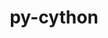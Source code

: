 ---
title: "py-cython"
layout: cache
categories: [package, develop-2025-01-26]
meta: {"versions": ["0.29.36", "3.0.11"], "compilers": ["gcc@=10.5.0", "gcc@=11.1.0", "gcc@=11.4.0", "gcc@=12.3.0", "gcc@=13.2.0", "gcc@=13.3.0", "gcc@=7.3.1", "gcc@=7.5.0", "gcc@=9.4.0", "oneapi@=2024.2.1"], "oss": ["amzn2", "centos7", "rhel8", "ubuntu18.04", "ubuntu20.04", "ubuntu22.04", "ubuntu24.04"], "platforms": ["linux"], "targets": ["aarch64", "neoverse_v2", "ppc64le", "x86_64_v3"], "stacks": ["aws-isc", "aws-isc-aarch64", "data-vis-sdk", "developer-tools-aarch64-linux-gnu", "developer-tools-x86_64_v3-linux-gnu", "e4s", "e4s-neoverse-v2", "e4s-oneapi", "e4s-power", "e4s-rocm-external", "hep", "ml-linux-aarch64-cpu", "ml-linux-aarch64-cuda", "ml-linux-x86_64-cpu", "ml-linux-x86_64-cuda", "ml-linux-x86_64-rocm", "radiuss", "root", "tutorial"], "num_specs": 57, "num_specs_by_stack": {"aws-isc-aarch64": 2, "root": 57, "aws-isc": 2, "developer-tools-x86_64_v3-linux-gnu": 1, "developer-tools-aarch64-linux-gnu": 1, "radiuss": 3, "e4s-power": 7, "data-vis-sdk": 2, "e4s-neoverse-v2": 5, "hep": 2, "e4s": 10, "e4s-rocm-external": 2, "tutorial": 1, "e4s-oneapi": 10, "ml-linux-aarch64-cuda": 6, "ml-linux-aarch64-cpu": 6, "ml-linux-x86_64-cpu": 6, "ml-linux-x86_64-cuda": 6, "ml-linux-x86_64-rocm": 5}}
spec_details: [{"hash": "ibhgi22qrvq6kqmtqnoxyhbi7cuipaw4", "compiler": "gcc@=7.3.1", "versions": ["3.0.11"], "os": "amzn2", "platform": "linux", "target": "aarch64", "variants": ["build_system=python_pip"], "stacks": ["aws-isc-aarch64", "root"], "size": "-", "tarball": "https://binaries.spack.io/develop-2025-01-26/build_cache/linux-amzn2-aarch64/gcc-7.3.1/py-cython-3.0.11/linux-amzn2-aarch64-gcc-7.3.1-py-cython-3.0.11-ibhgi22qrvq6kqmtqnoxyhbi7cuipaw4.spack"}, {"hash": "lrgfag5uturcujiartfy2qekjnl3v6bd", "compiler": "gcc@=7.3.1", "versions": ["3.0.11"], "os": "amzn2", "platform": "linux", "target": "aarch64", "variants": ["build_system=python_pip"], "stacks": ["aws-isc-aarch64", "root"], "size": "-", "tarball": "https://binaries.spack.io/develop-2025-01-26/build_cache/linux-amzn2-aarch64/gcc-7.3.1/py-cython-3.0.11/linux-amzn2-aarch64-gcc-7.3.1-py-cython-3.0.11-lrgfag5uturcujiartfy2qekjnl3v6bd.spack"}, {"hash": "qpnq5g4rlcyem2m5j7m3adbl77mgfgjj", "compiler": "gcc@=7.3.1", "versions": ["3.0.11"], "os": "amzn2", "platform": "linux", "target": "x86_64_v3", "variants": ["build_system=python_pip"], "stacks": ["aws-isc", "root"], "size": "-", "tarball": "https://binaries.spack.io/develop-2025-01-26/build_cache/linux-amzn2-x86_64_v3/gcc-7.3.1/py-cython-3.0.11/linux-amzn2-x86_64_v3-gcc-7.3.1-py-cython-3.0.11-qpnq5g4rlcyem2m5j7m3adbl77mgfgjj.spack"}, {"hash": "qj4xkdnzuv3riprip4uuukruc3npr2o7", "compiler": "gcc@=7.3.1", "versions": ["3.0.11"], "os": "amzn2", "platform": "linux", "target": "x86_64_v3", "variants": ["build_system=python_pip"], "stacks": ["aws-isc", "root"], "size": "-", "tarball": "https://binaries.spack.io/develop-2025-01-26/build_cache/linux-amzn2-x86_64_v3/gcc-7.3.1/py-cython-3.0.11/linux-amzn2-x86_64_v3-gcc-7.3.1-py-cython-3.0.11-qj4xkdnzuv3riprip4uuukruc3npr2o7.spack"}, {"hash": "45rkmoybhkvckfqgxp5c6z7jir4v6ijx", "compiler": "gcc@=10.5.0", "versions": ["3.0.11"], "os": "centos7", "platform": "linux", "target": "x86_64_v3", "variants": ["build_system=python_pip"], "stacks": ["developer-tools-x86_64_v3-linux-gnu", "root"], "size": "-", "tarball": "https://binaries.spack.io/develop-2025-01-26/build_cache/linux-centos7-x86_64_v3/gcc-10.5.0/py-cython-3.0.11/linux-centos7-x86_64_v3-gcc-10.5.0-py-cython-3.0.11-45rkmoybhkvckfqgxp5c6z7jir4v6ijx.spack"}, {"hash": "nzlxupffnjo2kk275toparac6thw223t", "compiler": "gcc@=13.3.0", "versions": ["3.0.11"], "os": "rhel8", "platform": "linux", "target": "aarch64", "variants": ["build_system=python_pip"], "stacks": ["developer-tools-aarch64-linux-gnu", "root"], "size": "-", "tarball": "https://binaries.spack.io/develop-2025-01-26/build_cache/linux-rhel8-aarch64/gcc-13.3.0/py-cython-3.0.11/linux-rhel8-aarch64-gcc-13.3.0-py-cython-3.0.11-nzlxupffnjo2kk275toparac6thw223t.spack"}, {"hash": "3qrqkkk7ded6bl7o2yndflpidssq5lir", "compiler": "gcc@=7.5.0", "versions": ["3.0.11"], "os": "ubuntu18.04", "platform": "linux", "target": "x86_64_v3", "variants": ["build_system=python_pip"], "stacks": ["radiuss", "root"], "size": "-", "tarball": "https://binaries.spack.io/develop-2025-01-26/build_cache/linux-ubuntu18.04-x86_64_v3/gcc-7.5.0/py-cython-3.0.11/linux-ubuntu18.04-x86_64_v3-gcc-7.5.0-py-cython-3.0.11-3qrqkkk7ded6bl7o2yndflpidssq5lir.spack"}, {"hash": "7acqmrrgkiqdutett47fgo6dshywx2we", "compiler": "gcc@=7.5.0", "versions": ["0.29.36"], "os": "ubuntu18.04", "platform": "linux", "target": "x86_64_v3", "variants": ["build_system=python_pip", "patches=c4369ad"], "stacks": ["radiuss", "root"], "size": "-", "tarball": "https://binaries.spack.io/develop-2025-01-26/build_cache/linux-ubuntu18.04-x86_64_v3/gcc-7.5.0/py-cython-0.29.36/linux-ubuntu18.04-x86_64_v3-gcc-7.5.0-py-cython-0.29.36-7acqmrrgkiqdutett47fgo6dshywx2we.spack"}, {"hash": "ewtcitykeje7se2ki36pefjyh2wyjri7", "compiler": "gcc@=7.5.0", "versions": ["3.0.11"], "os": "ubuntu18.04", "platform": "linux", "target": "x86_64_v3", "variants": ["build_system=python_pip"], "stacks": ["radiuss", "root"], "size": "-", "tarball": "https://binaries.spack.io/develop-2025-01-26/build_cache/linux-ubuntu18.04-x86_64_v3/gcc-7.5.0/py-cython-3.0.11/linux-ubuntu18.04-x86_64_v3-gcc-7.5.0-py-cython-3.0.11-ewtcitykeje7se2ki36pefjyh2wyjri7.spack"}, {"hash": "rfbh3oavgwf2tkv7wgocmjbjdvjj3tgm", "compiler": "gcc@=9.4.0", "versions": ["3.0.11"], "os": "ubuntu20.04", "platform": "linux", "target": "ppc64le", "variants": ["build_system=python_pip"], "stacks": ["e4s-power", "root"], "size": "-", "tarball": "https://binaries.spack.io/develop-2025-01-26/build_cache/linux-ubuntu20.04-ppc64le/gcc-9.4.0/py-cython-3.0.11/linux-ubuntu20.04-ppc64le-gcc-9.4.0-py-cython-3.0.11-rfbh3oavgwf2tkv7wgocmjbjdvjj3tgm.spack"}, {"hash": "anlo6xtcgdrxuniyov3hamt2ns2jfthh", "compiler": "gcc@=9.4.0", "versions": ["0.29.36"], "os": "ubuntu20.04", "platform": "linux", "target": "ppc64le", "variants": ["build_system=python_pip", "patches=c4369ad"], "stacks": ["e4s-power", "root"], "size": "-", "tarball": "https://binaries.spack.io/develop-2025-01-26/build_cache/linux-ubuntu20.04-ppc64le/gcc-9.4.0/py-cython-0.29.36/linux-ubuntu20.04-ppc64le-gcc-9.4.0-py-cython-0.29.36-anlo6xtcgdrxuniyov3hamt2ns2jfthh.spack"}, {"hash": "zvob3vkwlnbfycyp7skahjke7jgkx52z", "compiler": "gcc@=9.4.0", "versions": ["0.29.36"], "os": "ubuntu20.04", "platform": "linux", "target": "ppc64le", "variants": ["build_system=python_pip", "patches=c4369ad"], "stacks": ["e4s-power", "root"], "size": "-", "tarball": "https://binaries.spack.io/develop-2025-01-26/build_cache/linux-ubuntu20.04-ppc64le/gcc-9.4.0/py-cython-0.29.36/linux-ubuntu20.04-ppc64le-gcc-9.4.0-py-cython-0.29.36-zvob3vkwlnbfycyp7skahjke7jgkx52z.spack"}, {"hash": "ngqjlo4qsqtfh5wsq2snjhezc7hr3o5y", "compiler": "gcc@=9.4.0", "versions": ["3.0.11"], "os": "ubuntu20.04", "platform": "linux", "target": "ppc64le", "variants": ["build_system=python_pip"], "stacks": ["e4s-power", "root"], "size": "-", "tarball": "https://binaries.spack.io/develop-2025-01-26/build_cache/linux-ubuntu20.04-ppc64le/gcc-9.4.0/py-cython-3.0.11/linux-ubuntu20.04-ppc64le-gcc-9.4.0-py-cython-3.0.11-ngqjlo4qsqtfh5wsq2snjhezc7hr3o5y.spack"}, {"hash": "7jx2d3swji374bikfdgjkr3qkp57qv6s", "compiler": "gcc@=9.4.0", "versions": ["3.0.11"], "os": "ubuntu20.04", "platform": "linux", "target": "ppc64le", "variants": ["build_system=python_pip"], "stacks": ["e4s-power", "root"], "size": "-", "tarball": "https://binaries.spack.io/develop-2025-01-26/build_cache/linux-ubuntu20.04-ppc64le/gcc-9.4.0/py-cython-3.0.11/linux-ubuntu20.04-ppc64le-gcc-9.4.0-py-cython-3.0.11-7jx2d3swji374bikfdgjkr3qkp57qv6s.spack"}, {"hash": "b7lxyy5hzksv5afxwot7a5f5nnnfidbq", "compiler": "gcc@=9.4.0", "versions": ["3.0.11"], "os": "ubuntu20.04", "platform": "linux", "target": "ppc64le", "variants": ["build_system=python_pip"], "stacks": ["e4s-power", "root"], "size": "-", "tarball": "https://binaries.spack.io/develop-2025-01-26/build_cache/linux-ubuntu20.04-ppc64le/gcc-9.4.0/py-cython-3.0.11/linux-ubuntu20.04-ppc64le-gcc-9.4.0-py-cython-3.0.11-b7lxyy5hzksv5afxwot7a5f5nnnfidbq.spack"}, {"hash": "6eq6g4mj2jrzavjwdetmk65z6ewnykm2", "compiler": "gcc@=9.4.0", "versions": ["3.0.11"], "os": "ubuntu20.04", "platform": "linux", "target": "ppc64le", "variants": ["build_system=python_pip"], "stacks": ["e4s-power", "root"], "size": "-", "tarball": "https://binaries.spack.io/develop-2025-01-26/build_cache/linux-ubuntu20.04-ppc64le/gcc-9.4.0/py-cython-3.0.11/linux-ubuntu20.04-ppc64le-gcc-9.4.0-py-cython-3.0.11-6eq6g4mj2jrzavjwdetmk65z6ewnykm2.spack"}, {"hash": "u5k26bsi4higrjka7auahnkeuvhjgyp2", "compiler": "gcc@=11.1.0", "versions": ["0.29.36"], "os": "ubuntu20.04", "platform": "linux", "target": "x86_64_v3", "variants": ["build_system=python_pip", "patches=c4369ad"], "stacks": ["data-vis-sdk", "root"], "size": "-", "tarball": "https://binaries.spack.io/develop-2025-01-26/build_cache/linux-ubuntu20.04-x86_64_v3/gcc-11.1.0/py-cython-0.29.36/linux-ubuntu20.04-x86_64_v3-gcc-11.1.0-py-cython-0.29.36-u5k26bsi4higrjka7auahnkeuvhjgyp2.spack"}, {"hash": "ugivlwsjieuve2nqcmwndhmymyit22qj", "compiler": "gcc@=11.1.0", "versions": ["3.0.11"], "os": "ubuntu20.04", "platform": "linux", "target": "x86_64_v3", "variants": ["build_system=python_pip"], "stacks": ["data-vis-sdk", "root"], "size": "-", "tarball": "https://binaries.spack.io/develop-2025-01-26/build_cache/linux-ubuntu20.04-x86_64_v3/gcc-11.1.0/py-cython-3.0.11/linux-ubuntu20.04-x86_64_v3-gcc-11.1.0-py-cython-3.0.11-ugivlwsjieuve2nqcmwndhmymyit22qj.spack"}, {"hash": "vwnaxmtjbkdgq2l3fh62nuua6zs3lwqx", "compiler": "gcc@=11.4.0", "versions": ["3.0.11"], "os": "ubuntu22.04", "platform": "linux", "target": "neoverse_v2", "variants": ["build_system=python_pip"], "stacks": ["root", "e4s-neoverse-v2"], "size": "-", "tarball": "https://binaries.spack.io/develop-2025-01-26/build_cache/linux-ubuntu22.04-neoverse_v2/gcc-11.4.0/py-cython-3.0.11/linux-ubuntu22.04-neoverse_v2-gcc-11.4.0-py-cython-3.0.11-vwnaxmtjbkdgq2l3fh62nuua6zs3lwqx.spack"}, {"hash": "lljkwwhh2cll3bwrvlo5vzxwvhrl7rze", "compiler": "gcc@=11.4.0", "versions": ["0.29.36"], "os": "ubuntu22.04", "platform": "linux", "target": "neoverse_v2", "variants": ["build_system=python_pip", "patches=c4369ad"], "stacks": ["root", "e4s-neoverse-v2"], "size": "-", "tarball": "https://binaries.spack.io/develop-2025-01-26/build_cache/linux-ubuntu22.04-neoverse_v2/gcc-11.4.0/py-cython-0.29.36/linux-ubuntu22.04-neoverse_v2-gcc-11.4.0-py-cython-0.29.36-lljkwwhh2cll3bwrvlo5vzxwvhrl7rze.spack"}, {"hash": "y5v4ifm6dm7mf7fznehalvu26e6qhbtn", "compiler": "gcc@=11.4.0", "versions": ["3.0.11"], "os": "ubuntu22.04", "platform": "linux", "target": "neoverse_v2", "variants": ["build_system=python_pip"], "stacks": ["root", "e4s-neoverse-v2"], "size": "-", "tarball": "https://binaries.spack.io/develop-2025-01-26/build_cache/linux-ubuntu22.04-neoverse_v2/gcc-11.4.0/py-cython-3.0.11/linux-ubuntu22.04-neoverse_v2-gcc-11.4.0-py-cython-3.0.11-y5v4ifm6dm7mf7fznehalvu26e6qhbtn.spack"}, {"hash": "z6w5dfqk3hnatizm7w5werat6imurq3w", "compiler": "gcc@=11.4.0", "versions": ["3.0.11"], "os": "ubuntu22.04", "platform": "linux", "target": "neoverse_v2", "variants": ["build_system=python_pip"], "stacks": ["root", "e4s-neoverse-v2"], "size": "-", "tarball": "https://binaries.spack.io/develop-2025-01-26/build_cache/linux-ubuntu22.04-neoverse_v2/gcc-11.4.0/py-cython-3.0.11/linux-ubuntu22.04-neoverse_v2-gcc-11.4.0-py-cython-3.0.11-z6w5dfqk3hnatizm7w5werat6imurq3w.spack"}, {"hash": "56nq35i3iynwfvcnbjsizwiosu7igmvp", "compiler": "gcc@=11.4.0", "versions": ["3.0.11"], "os": "ubuntu22.04", "platform": "linux", "target": "neoverse_v2", "variants": ["build_system=python_pip"], "stacks": ["root", "e4s-neoverse-v2"], "size": "-", "tarball": "https://binaries.spack.io/develop-2025-01-26/build_cache/linux-ubuntu22.04-neoverse_v2/gcc-11.4.0/py-cython-3.0.11/linux-ubuntu22.04-neoverse_v2-gcc-11.4.0-py-cython-3.0.11-56nq35i3iynwfvcnbjsizwiosu7igmvp.spack"}, {"hash": "3egifopxqllwzkfijgsq672xh4cwuirq", "compiler": "gcc@=11.4.0", "versions": ["3.0.11"], "os": "ubuntu22.04", "platform": "linux", "target": "x86_64_v3", "variants": ["build_system=python_pip"], "stacks": ["hep", "e4s", "root", "e4s-rocm-external"], "size": "-", "tarball": "https://binaries.spack.io/develop-2025-01-26/build_cache/linux-ubuntu22.04-x86_64_v3/gcc-11.4.0/py-cython-3.0.11/linux-ubuntu22.04-x86_64_v3-gcc-11.4.0-py-cython-3.0.11-3egifopxqllwzkfijgsq672xh4cwuirq.spack"}, {"hash": "vscg4mgikfvrvpxpyurhheqj7q3wwp76", "compiler": "gcc@=11.4.0", "versions": ["0.29.36"], "os": "ubuntu22.04", "platform": "linux", "target": "x86_64_v3", "variants": ["build_system=python_pip", "patches=c4369ad"], "stacks": ["e4s", "root", "e4s-rocm-external"], "size": "-", "tarball": "https://binaries.spack.io/develop-2025-01-26/build_cache/linux-ubuntu22.04-x86_64_v3/gcc-11.4.0/py-cython-0.29.36/linux-ubuntu22.04-x86_64_v3-gcc-11.4.0-py-cython-0.29.36-vscg4mgikfvrvpxpyurhheqj7q3wwp76.spack"}, {"hash": "unnthfgxedoeyd2uofnzkcorz5ghiwmr", "compiler": "gcc@=11.4.0", "versions": ["3.0.11"], "os": "ubuntu22.04", "platform": "linux", "target": "x86_64_v3", "variants": ["build_system=python_pip"], "stacks": ["e4s", "root"], "size": "-", "tarball": "https://binaries.spack.io/develop-2025-01-26/build_cache/linux-ubuntu22.04-x86_64_v3/gcc-11.4.0/py-cython-3.0.11/linux-ubuntu22.04-x86_64_v3-gcc-11.4.0-py-cython-3.0.11-unnthfgxedoeyd2uofnzkcorz5ghiwmr.spack"}, {"hash": "v4j5qpz4jrnkilvel2lramyvkhqlev2v", "compiler": "gcc@=11.4.0", "versions": ["0.29.36"], "os": "ubuntu22.04", "platform": "linux", "target": "x86_64_v3", "variants": ["build_system=python_pip", "patches=c4369ad"], "stacks": ["e4s", "root"], "size": "-", "tarball": "https://binaries.spack.io/develop-2025-01-26/build_cache/linux-ubuntu22.04-x86_64_v3/gcc-11.4.0/py-cython-0.29.36/linux-ubuntu22.04-x86_64_v3-gcc-11.4.0-py-cython-0.29.36-v4j5qpz4jrnkilvel2lramyvkhqlev2v.spack"}, {"hash": "y6gqdautnqkm7ptjrumwgmmmehoouky2", "compiler": "gcc@=11.4.0", "versions": ["3.0.11"], "os": "ubuntu22.04", "platform": "linux", "target": "x86_64_v3", "variants": ["build_system=python_pip"], "stacks": ["e4s", "root"], "size": "-", "tarball": "https://binaries.spack.io/develop-2025-01-26/build_cache/linux-ubuntu22.04-x86_64_v3/gcc-11.4.0/py-cython-3.0.11/linux-ubuntu22.04-x86_64_v3-gcc-11.4.0-py-cython-3.0.11-y6gqdautnqkm7ptjrumwgmmmehoouky2.spack"}, {"hash": "mdv2eswdh746dsdp6qrscyg5fhfteuuy", "compiler": "gcc@=11.4.0", "versions": ["3.0.11"], "os": "ubuntu22.04", "platform": "linux", "target": "x86_64_v3", "variants": ["build_system=python_pip"], "stacks": ["e4s", "root"], "size": "-", "tarball": "https://binaries.spack.io/develop-2025-01-26/build_cache/linux-ubuntu22.04-x86_64_v3/gcc-11.4.0/py-cython-3.0.11/linux-ubuntu22.04-x86_64_v3-gcc-11.4.0-py-cython-3.0.11-mdv2eswdh746dsdp6qrscyg5fhfteuuy.spack"}, {"hash": "fc5jhf54h64f3e5wypnubgqecb47imyp", "compiler": "gcc@=11.4.0", "versions": ["3.0.11"], "os": "ubuntu22.04", "platform": "linux", "target": "x86_64_v3", "variants": ["build_system=python_pip"], "stacks": ["e4s", "root"], "size": "-", "tarball": "https://binaries.spack.io/develop-2025-01-26/build_cache/linux-ubuntu22.04-x86_64_v3/gcc-11.4.0/py-cython-3.0.11/linux-ubuntu22.04-x86_64_v3-gcc-11.4.0-py-cython-3.0.11-fc5jhf54h64f3e5wypnubgqecb47imyp.spack"}, {"hash": "jyatxe25syejacp4nalqzu2zsxho7ijc", "compiler": "gcc@=11.4.0", "versions": ["3.0.11"], "os": "ubuntu22.04", "platform": "linux", "target": "x86_64_v3", "variants": ["build_system=python_pip"], "stacks": ["hep", "root"], "size": "-", "tarball": "https://binaries.spack.io/develop-2025-01-26/build_cache/linux-ubuntu22.04-x86_64_v3/gcc-11.4.0/py-cython-3.0.11/linux-ubuntu22.04-x86_64_v3-gcc-11.4.0-py-cython-3.0.11-jyatxe25syejacp4nalqzu2zsxho7ijc.spack"}, {"hash": "6edcebmqhz64dvfxnk44h3yeh2gow2l5", "compiler": "gcc@=11.4.0", "versions": ["3.0.11"], "os": "ubuntu22.04", "platform": "linux", "target": "x86_64_v3", "variants": ["build_system=python_pip"], "stacks": ["e4s", "root"], "size": "-", "tarball": "https://binaries.spack.io/develop-2025-01-26/build_cache/linux-ubuntu22.04-x86_64_v3/gcc-11.4.0/py-cython-3.0.11/linux-ubuntu22.04-x86_64_v3-gcc-11.4.0-py-cython-3.0.11-6edcebmqhz64dvfxnk44h3yeh2gow2l5.spack"}, {"hash": "l3xqix4a5b5cuiwcmwlw5kh3gam6kobt", "compiler": "gcc@=11.4.0", "versions": ["0.29.36"], "os": "ubuntu22.04", "platform": "linux", "target": "x86_64_v3", "variants": ["build_system=python_pip", "patches=c4369ad"], "stacks": ["e4s", "root"], "size": "-", "tarball": "https://binaries.spack.io/develop-2025-01-26/build_cache/linux-ubuntu22.04-x86_64_v3/gcc-11.4.0/py-cython-0.29.36/linux-ubuntu22.04-x86_64_v3-gcc-11.4.0-py-cython-0.29.36-l3xqix4a5b5cuiwcmwlw5kh3gam6kobt.spack"}, {"hash": "w3y75p4eakfcqf7viwx5dafwbpbhgtrh", "compiler": "gcc@=11.4.0", "versions": ["3.0.11"], "os": "ubuntu22.04", "platform": "linux", "target": "x86_64_v3", "variants": ["build_system=python_pip"], "stacks": ["e4s", "root"], "size": "-", "tarball": "https://binaries.spack.io/develop-2025-01-26/build_cache/linux-ubuntu22.04-x86_64_v3/gcc-11.4.0/py-cython-3.0.11/linux-ubuntu22.04-x86_64_v3-gcc-11.4.0-py-cython-3.0.11-w3y75p4eakfcqf7viwx5dafwbpbhgtrh.spack"}, {"hash": "4j34ih4kwu66u6rvs3zga2has6yk3cxb", "compiler": "gcc@=12.3.0", "versions": ["3.0.11"], "os": "ubuntu22.04", "platform": "linux", "target": "x86_64_v3", "variants": ["build_system=python_pip"], "stacks": ["tutorial", "root"], "size": "-", "tarball": "https://binaries.spack.io/develop-2025-01-26/build_cache/linux-ubuntu22.04-x86_64_v3/gcc-12.3.0/py-cython-3.0.11/linux-ubuntu22.04-x86_64_v3-gcc-12.3.0-py-cython-3.0.11-4j34ih4kwu66u6rvs3zga2has6yk3cxb.spack"}, {"hash": "qqaio66gd7vf4tl7k2bbbdxw66pqsvko", "compiler": "oneapi@=2024.2.1", "versions": ["3.0.11"], "os": "ubuntu22.04", "platform": "linux", "target": "x86_64_v3", "variants": ["build_system=python_pip"], "stacks": ["e4s-oneapi", "root"], "size": "-", "tarball": "https://binaries.spack.io/develop-2025-01-26/build_cache/linux-ubuntu22.04-x86_64_v3/oneapi-2024.2.1/py-cython-3.0.11/linux-ubuntu22.04-x86_64_v3-oneapi-2024.2.1-py-cython-3.0.11-qqaio66gd7vf4tl7k2bbbdxw66pqsvko.spack"}, {"hash": "som5kqa7r5xxiiipnkx77qnthrgmsbpk", "compiler": "oneapi@=2024.2.1", "versions": ["0.29.36"], "os": "ubuntu22.04", "platform": "linux", "target": "x86_64_v3", "variants": ["build_system=python_pip", "patches=c4369ad"], "stacks": ["e4s-oneapi", "root"], "size": "-", "tarball": "https://binaries.spack.io/develop-2025-01-26/build_cache/linux-ubuntu22.04-x86_64_v3/oneapi-2024.2.1/py-cython-0.29.36/linux-ubuntu22.04-x86_64_v3-oneapi-2024.2.1-py-cython-0.29.36-som5kqa7r5xxiiipnkx77qnthrgmsbpk.spack"}, {"hash": "kowpipgsnvt3g4vz7ox6wslrdvcdevmh", "compiler": "oneapi@=2024.2.1", "versions": ["0.29.36"], "os": "ubuntu22.04", "platform": "linux", "target": "x86_64_v3", "variants": ["build_system=python_pip", "patches=c4369ad"], "stacks": ["e4s-oneapi", "root"], "size": "-", "tarball": "https://binaries.spack.io/develop-2025-01-26/build_cache/linux-ubuntu22.04-x86_64_v3/oneapi-2024.2.1/py-cython-0.29.36/linux-ubuntu22.04-x86_64_v3-oneapi-2024.2.1-py-cython-0.29.36-kowpipgsnvt3g4vz7ox6wslrdvcdevmh.spack"}, {"hash": "cu3jp7dqlu46tb2s6hiqf2v6idgkfiue", "compiler": "oneapi@=2024.2.1", "versions": ["0.29.36"], "os": "ubuntu22.04", "platform": "linux", "target": "x86_64_v3", "variants": ["build_system=python_pip", "patches=c4369ad"], "stacks": ["e4s-oneapi", "root"], "size": "-", "tarball": "https://binaries.spack.io/develop-2025-01-26/build_cache/linux-ubuntu22.04-x86_64_v3/oneapi-2024.2.1/py-cython-0.29.36/linux-ubuntu22.04-x86_64_v3-oneapi-2024.2.1-py-cython-0.29.36-cu3jp7dqlu46tb2s6hiqf2v6idgkfiue.spack"}, {"hash": "tq2azkmhuluue3hn74lzoc7s7bfhesmk", "compiler": "oneapi@=2024.2.1", "versions": ["3.0.11"], "os": "ubuntu22.04", "platform": "linux", "target": "x86_64_v3", "variants": ["build_system=python_pip"], "stacks": ["e4s-oneapi", "root"], "size": "-", "tarball": "https://binaries.spack.io/develop-2025-01-26/build_cache/linux-ubuntu22.04-x86_64_v3/oneapi-2024.2.1/py-cython-3.0.11/linux-ubuntu22.04-x86_64_v3-oneapi-2024.2.1-py-cython-3.0.11-tq2azkmhuluue3hn74lzoc7s7bfhesmk.spack"}, {"hash": "kvrlhlveqzr3vzsc4e32uph6z45agz4u", "compiler": "oneapi@=2024.2.1", "versions": ["3.0.11"], "os": "ubuntu22.04", "platform": "linux", "target": "x86_64_v3", "variants": ["build_system=python_pip"], "stacks": ["e4s-oneapi", "root"], "size": "-", "tarball": "https://binaries.spack.io/develop-2025-01-26/build_cache/linux-ubuntu22.04-x86_64_v3/oneapi-2024.2.1/py-cython-3.0.11/linux-ubuntu22.04-x86_64_v3-oneapi-2024.2.1-py-cython-3.0.11-kvrlhlveqzr3vzsc4e32uph6z45agz4u.spack"}, {"hash": "dca2jimpa7mtkschai3uyn4uxiqrlumh", "compiler": "oneapi@=2024.2.1", "versions": ["3.0.11"], "os": "ubuntu22.04", "platform": "linux", "target": "x86_64_v3", "variants": ["build_system=python_pip"], "stacks": ["e4s-oneapi", "root"], "size": "-", "tarball": "https://binaries.spack.io/develop-2025-01-26/build_cache/linux-ubuntu22.04-x86_64_v3/oneapi-2024.2.1/py-cython-3.0.11/linux-ubuntu22.04-x86_64_v3-oneapi-2024.2.1-py-cython-3.0.11-dca2jimpa7mtkschai3uyn4uxiqrlumh.spack"}, {"hash": "64puitujvf64rhjdisp5le7ddlhncxhq", "compiler": "oneapi@=2024.2.1", "versions": ["3.0.11"], "os": "ubuntu22.04", "platform": "linux", "target": "x86_64_v3", "variants": ["build_system=python_pip"], "stacks": ["e4s-oneapi", "root"], "size": "-", "tarball": "https://binaries.spack.io/develop-2025-01-26/build_cache/linux-ubuntu22.04-x86_64_v3/oneapi-2024.2.1/py-cython-3.0.11/linux-ubuntu22.04-x86_64_v3-oneapi-2024.2.1-py-cython-3.0.11-64puitujvf64rhjdisp5le7ddlhncxhq.spack"}, {"hash": "gkldqe4sbj3ydqkvbbofc7xg5f3betc2", "compiler": "oneapi@=2024.2.1", "versions": ["3.0.11"], "os": "ubuntu22.04", "platform": "linux", "target": "x86_64_v3", "variants": ["build_system=python_pip"], "stacks": ["e4s-oneapi", "root"], "size": "-", "tarball": "https://binaries.spack.io/develop-2025-01-26/build_cache/linux-ubuntu22.04-x86_64_v3/oneapi-2024.2.1/py-cython-3.0.11/linux-ubuntu22.04-x86_64_v3-oneapi-2024.2.1-py-cython-3.0.11-gkldqe4sbj3ydqkvbbofc7xg5f3betc2.spack"}, {"hash": "papjjnjjfvvwjsd7rabemxalsrvd5rqn", "compiler": "oneapi@=2024.2.1", "versions": ["3.0.11"], "os": "ubuntu22.04", "platform": "linux", "target": "x86_64_v3", "variants": ["build_system=python_pip"], "stacks": ["e4s-oneapi", "root"], "size": "-", "tarball": "https://binaries.spack.io/develop-2025-01-26/build_cache/linux-ubuntu22.04-x86_64_v3/oneapi-2024.2.1/py-cython-3.0.11/linux-ubuntu22.04-x86_64_v3-oneapi-2024.2.1-py-cython-3.0.11-papjjnjjfvvwjsd7rabemxalsrvd5rqn.spack"}, {"hash": "zq4drciyola6asfvfcilbyflt4azixil", "compiler": "gcc@=13.2.0", "versions": ["3.0.11"], "os": "ubuntu24.04", "platform": "linux", "target": "aarch64", "variants": ["build_system=python_pip"], "stacks": ["ml-linux-aarch64-cuda", "root", "ml-linux-aarch64-cpu"], "size": "-", "tarball": "https://binaries.spack.io/develop-2025-01-26/build_cache/linux-ubuntu24.04-aarch64/gcc-13.2.0/py-cython-3.0.11/linux-ubuntu24.04-aarch64-gcc-13.2.0-py-cython-3.0.11-zq4drciyola6asfvfcilbyflt4azixil.spack"}, {"hash": "g6mwgvn7zkhydqd2jg3pbcsc4fkn3bii", "compiler": "gcc@=13.2.0", "versions": ["3.0.11"], "os": "ubuntu24.04", "platform": "linux", "target": "aarch64", "variants": ["build_system=python_pip"], "stacks": ["ml-linux-aarch64-cuda", "root", "ml-linux-aarch64-cpu"], "size": "-", "tarball": "https://binaries.spack.io/develop-2025-01-26/build_cache/linux-ubuntu24.04-aarch64/gcc-13.2.0/py-cython-3.0.11/linux-ubuntu24.04-aarch64-gcc-13.2.0-py-cython-3.0.11-g6mwgvn7zkhydqd2jg3pbcsc4fkn3bii.spack"}, {"hash": "5ou5nyssltmp3uslj73enxcmb32hpgwl", "compiler": "gcc@=13.2.0", "versions": ["0.29.36"], "os": "ubuntu24.04", "platform": "linux", "target": "aarch64", "variants": ["build_system=python_pip", "patches=c4369ad"], "stacks": ["ml-linux-aarch64-cuda", "root", "ml-linux-aarch64-cpu"], "size": "-", "tarball": "https://binaries.spack.io/develop-2025-01-26/build_cache/linux-ubuntu24.04-aarch64/gcc-13.2.0/py-cython-0.29.36/linux-ubuntu24.04-aarch64-gcc-13.2.0-py-cython-0.29.36-5ou5nyssltmp3uslj73enxcmb32hpgwl.spack"}, {"hash": "mxp3cgc3o7gsyrhb6s3egpr3qeoprsaa", "compiler": "gcc@=13.2.0", "versions": ["0.29.36"], "os": "ubuntu24.04", "platform": "linux", "target": "aarch64", "variants": ["build_system=python_pip", "patches=c4369ad"], "stacks": ["ml-linux-aarch64-cuda", "root", "ml-linux-aarch64-cpu"], "size": "-", "tarball": "https://binaries.spack.io/develop-2025-01-26/build_cache/linux-ubuntu24.04-aarch64/gcc-13.2.0/py-cython-0.29.36/linux-ubuntu24.04-aarch64-gcc-13.2.0-py-cython-0.29.36-mxp3cgc3o7gsyrhb6s3egpr3qeoprsaa.spack"}, {"hash": "fvh5ixf356asar3ftduozwduv7froeim", "compiler": "gcc@=13.2.0", "versions": ["3.0.11"], "os": "ubuntu24.04", "platform": "linux", "target": "aarch64", "variants": ["build_system=python_pip"], "stacks": ["ml-linux-aarch64-cuda", "root", "ml-linux-aarch64-cpu"], "size": "-", "tarball": "https://binaries.spack.io/develop-2025-01-26/build_cache/linux-ubuntu24.04-aarch64/gcc-13.2.0/py-cython-3.0.11/linux-ubuntu24.04-aarch64-gcc-13.2.0-py-cython-3.0.11-fvh5ixf356asar3ftduozwduv7froeim.spack"}, {"hash": "r45xyu5jq44mssmcx5cxfnrlu4iod4kb", "compiler": "gcc@=13.2.0", "versions": ["3.0.11"], "os": "ubuntu24.04", "platform": "linux", "target": "aarch64", "variants": ["build_system=python_pip"], "stacks": ["ml-linux-aarch64-cuda", "root", "ml-linux-aarch64-cpu"], "size": "-", "tarball": "https://binaries.spack.io/develop-2025-01-26/build_cache/linux-ubuntu24.04-aarch64/gcc-13.2.0/py-cython-3.0.11/linux-ubuntu24.04-aarch64-gcc-13.2.0-py-cython-3.0.11-r45xyu5jq44mssmcx5cxfnrlu4iod4kb.spack"}, {"hash": "ldvhd3ialrnj7qkyz7uaattafc2gp6qy", "compiler": "gcc@=13.2.0", "versions": ["0.29.36"], "os": "ubuntu24.04", "platform": "linux", "target": "x86_64_v3", "variants": ["build_system=python_pip", "patches=c4369ad"], "stacks": ["ml-linux-x86_64-cpu", "ml-linux-x86_64-cuda", "ml-linux-x86_64-rocm", "root"], "size": "-", "tarball": "https://binaries.spack.io/develop-2025-01-26/build_cache/linux-ubuntu24.04-x86_64_v3/gcc-13.2.0/py-cython-0.29.36/linux-ubuntu24.04-x86_64_v3-gcc-13.2.0-py-cython-0.29.36-ldvhd3ialrnj7qkyz7uaattafc2gp6qy.spack"}, {"hash": "ojpelgndegot25ei2a4lnb55knvf7wlk", "compiler": "gcc@=13.2.0", "versions": ["3.0.11"], "os": "ubuntu24.04", "platform": "linux", "target": "x86_64_v3", "variants": ["build_system=python_pip"], "stacks": ["ml-linux-x86_64-cpu", "ml-linux-x86_64-cuda", "root"], "size": "-", "tarball": "https://binaries.spack.io/develop-2025-01-26/build_cache/linux-ubuntu24.04-x86_64_v3/gcc-13.2.0/py-cython-3.0.11/linux-ubuntu24.04-x86_64_v3-gcc-13.2.0-py-cython-3.0.11-ojpelgndegot25ei2a4lnb55knvf7wlk.spack"}, {"hash": "apfmfditpclqjkko3ma3yvsxefvligpa", "compiler": "gcc@=13.2.0", "versions": ["3.0.11"], "os": "ubuntu24.04", "platform": "linux", "target": "x86_64_v3", "variants": ["build_system=python_pip"], "stacks": ["ml-linux-x86_64-cpu", "ml-linux-x86_64-cuda", "ml-linux-x86_64-rocm", "root"], "size": "-", "tarball": "https://binaries.spack.io/develop-2025-01-26/build_cache/linux-ubuntu24.04-x86_64_v3/gcc-13.2.0/py-cython-3.0.11/linux-ubuntu24.04-x86_64_v3-gcc-13.2.0-py-cython-3.0.11-apfmfditpclqjkko3ma3yvsxefvligpa.spack"}, {"hash": "f46sezg6kz4x3yo2riutdzdt373d5ca5", "compiler": "gcc@=13.2.0", "versions": ["0.29.36"], "os": "ubuntu24.04", "platform": "linux", "target": "x86_64_v3", "variants": ["build_system=python_pip", "patches=c4369ad"], "stacks": ["ml-linux-x86_64-cpu", "ml-linux-x86_64-cuda", "ml-linux-x86_64-rocm", "root"], "size": "-", "tarball": "https://binaries.spack.io/develop-2025-01-26/build_cache/linux-ubuntu24.04-x86_64_v3/gcc-13.2.0/py-cython-0.29.36/linux-ubuntu24.04-x86_64_v3-gcc-13.2.0-py-cython-0.29.36-f46sezg6kz4x3yo2riutdzdt373d5ca5.spack"}, {"hash": "kh454ni34wr2ipr4srumq4u5snz2yt4i", "compiler": "gcc@=13.2.0", "versions": ["3.0.11"], "os": "ubuntu24.04", "platform": "linux", "target": "x86_64_v3", "variants": ["build_system=python_pip"], "stacks": ["ml-linux-x86_64-cpu", "ml-linux-x86_64-cuda", "ml-linux-x86_64-rocm", "root"], "size": "-", "tarball": "https://binaries.spack.io/develop-2025-01-26/build_cache/linux-ubuntu24.04-x86_64_v3/gcc-13.2.0/py-cython-3.0.11/linux-ubuntu24.04-x86_64_v3-gcc-13.2.0-py-cython-3.0.11-kh454ni34wr2ipr4srumq4u5snz2yt4i.spack"}, {"hash": "ki2wbgxhhmsytjvbmpovzpuwntn2pylx", "compiler": "gcc@=13.2.0", "versions": ["3.0.11"], "os": "ubuntu24.04", "platform": "linux", "target": "x86_64_v3", "variants": ["build_system=python_pip"], "stacks": ["ml-linux-x86_64-cpu", "ml-linux-x86_64-cuda", "ml-linux-x86_64-rocm", "root"], "size": "-", "tarball": "https://binaries.spack.io/develop-2025-01-26/build_cache/linux-ubuntu24.04-x86_64_v3/gcc-13.2.0/py-cython-3.0.11/linux-ubuntu24.04-x86_64_v3-gcc-13.2.0-py-cython-3.0.11-ki2wbgxhhmsytjvbmpovzpuwntn2pylx.spack"}]
---